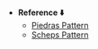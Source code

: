 - **Reference ⬇️**
  - [Piedras Pattern](https://www.vecteezy.com/vector-art/6331975-stone-wall-from-bricks-rock-game-background-in-cartoon-style-seamless-textured-surface-ui-game-asset-road-or-floor-material-vector-illustration)
  - [Scheps Pattern](https://www.vecteezy.com/vector-art/8285550-seamless-pattern-with-smooth-pebble-gray-seaside-pebble)
